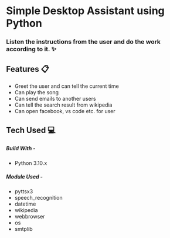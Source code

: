 # Simple Desktop Assistant using Python

### Listen the instructions from the user and do the work according to it. :sparkles:


## Features :clipboard:

* Greet the user and can tell the current time
* Can play the song 
* Can send emails to another users
* Can tell the search result from wikipedia
* Can open facebook, vs code etc. for user

## Tech Used :computer:

##### Build With - 
* Python 3.10.x


##### Module Used -
* pyttsx3                   
* speech_recognition
* datetime
* wikipedia                
* webbrowser
* os
* smtplib
